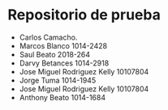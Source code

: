 # Repositorio de prueba

- Carlos Camacho.
- Marcos Blanco 1014-2428
- Saul Beato 2018-264
- Darvy Betances 1014-2918
- Jose Miguel Rodriguez Kelly 10107804
- Jorge Tuma 1014-1945 
- Jose Miguel Rodriguez Kelly 10107804
- Anthony Beato 1014-1684

